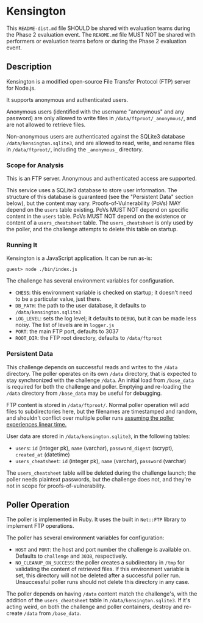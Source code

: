 # Kensington

This `README-dist.md` file SHOULD be shared with evaluation teams during
the Phase 2 evaluation event. The `README.md` file MUST NOT be shared with
performers or evaluation teams before or during the Phase 2 evaluation event.

## Description

Kensington is a modified open-source File Transfer Protocol (FTP) server for Node.js.

It supports anonymous and authenticated users. 

Anonymous users (identified with
the username "anonymous" and any password) are only allowed
to write files in `/data/ftproot/_anonymous/`, and are not allowed to retrieve
files.

Non-anonymous users are authenticated against the SQLite3 database
`/data/kensington.sqlite3`, and are allowed to read, write, and rename
files in
`/data/ftproot/`, including the `_anonymous_` directory.

### Scope for Analysis

This is an FTP server. Anonymous and authenticated access are supported.

This service uses a SQLite3 database to store user information. The structure
of this database is guaranteed (see the "Persistent Data" section below),
but the content may vary. Proofs-of-Vulnerability (PoVs) 
MAY depend on the `users` table existing. PoVs MUST NOT depend on
specific content in the `users` table.
PoVs MUST NOT depend on the
existence or content of a `users_cheatsheet` table. The `users_cheatsheet` is
only used by the poller, and the challenge attempts to delete this table on startup.

### Running It

Kensington is a JavaScript application. It can be run as-is:

```
guest> node ./bin/index.js
```

The challenge has several environment variables for configuration.

* `CHESS`: this environment variable is checked on startup; it doesn't need to
  be a particular value, just there.
* `DB_PATH`: the path to the user database, it defaults to
  `/data/kensington.sqlite3`
* `LOG_LEVEL`: sets the log level; it defaults to
  `DEBUG`, but it can be made less noisy. The list of levels are in
  `logger.js`
* `PORT`: the main FTP port, defaults to 3037
* `ROOT_DIR`: the FTP root directory, defaults to `/data/ftproot`

### Persistent Data

This challenge depends on successful reads and writes to the `/data` directory.
The poller operates on its own `/data` directory, that is expected to stay
synchronized with the challenge `/data`.
An initial load from `/base_data` is required for both the challenge and 
poller.
Emptying and re-loading the `/data`  directory from `/base_data`
may be useful for debugging.

FTP content is stored in `/data/ftproot/`. Normal poller operation will add
files to subdirectories here, but the filenames are timestamped and random,
and shouldn't conflict over multiple poller runs
[assuming the poller experiences linear time.][time]

[time]: https://infiniteundo.com/post/25326999628/falsehoods-programmers-believe-about-time

User data are stored in `/data/kensington.sqlite3`, in the following tables:

* `users`: `id` (integer pk), `name` (varchar),
  `password_digest` (scrypt),
  `created_at` (datetime)
* `users_cheatsheet`: `id` (integer pk), `name` (varchar),
  `password` (varchar)

The `users_cheatsheet` table will be deleted during the challenge
launch; the poller needs plaintext passwords, but the challenge does not, and
they're not in scope for proofs-of-vulnerability.

## Poller Operation

The poller is implemented in Ruby. It uses the built in `Net::FTP` library
to implement FTP operations.

The poller has several environment variables for configuration:

* `HOST` and `PORT`: the host and port number the challenge is available
  on. Defaults to `challenge` and `3038`, respectively.
* `NO_CLEANUP_ON_SUCCESS`: the poller creates a subdirectory in `/tmp` for
  validating the content of retrieved files. If this environment variable
  is set, this directory will not be deleted after a successful poller run.
  Unsuccessful poller runs should not delete this directory in any case.

The poller depends on having `/data` content match the challenge's, with the
addition of the `users_cheatsheet` table in `/data/kensington.sqlite3`. If it's
acting weird, on both the challenge and poller containers, destroy and 
re-create `/data` from `/base_data`.